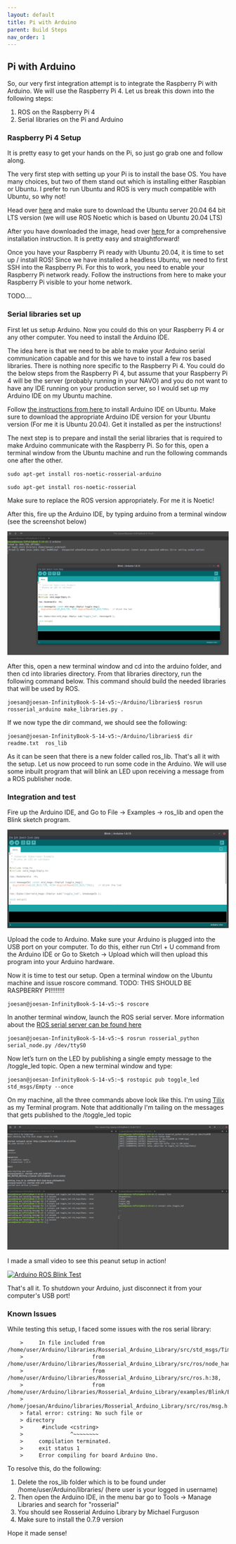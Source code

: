 ```yaml
---
layout: default
title: Pi with Arduino
parent: Build Steps
nav_order: 1
---
```


## Pi with Arduino

So, our very first integration attempt is to integrate the Raspberry Pi with Arduino. We will use the Raspberry Pi 4. Let us break this down into the following steps:

1. ROS on the Raspberry Pi 4
2. Serial libraries on the Pi and Arduino

### Raspberry Pi 4 Setup

It is pretty easy to get your hands on the Pi, so just go grab one and follow along. 

The very first step with setting up your Pi is to install the base OS. You have many choices, but two of them stand out which is installing either Raspbian or Ubuntu. I prefer to run Ubuntu and ROS is very much compatible with Ubuntu, so why not!

Head over <a href="https://ubuntu.com/download/raspberry-pi" target="_blanl">here</a> and make sure to download the Ubuntu server 20.04 64 bit LTS version (we will use ROS Noetic which is based on Ubuntu 20.04 LTS)

After you have downloaded the image, head over <a href="https://ubuntu.com/tutorials/how-to-install-ubuntu-on-your-raspberry-pi#1-overview" target="_blank">here </a> for a comprehensive installation instruction. It is pretty easy and straightforward!

Once you have your Raspberry Pi ready with Ubuntu 20.04, it is time to set up / install ROS! Since we have installed a headless Ubuntu, we need to first SSH into the Raspberry Pi. For this to work, you need to enable your Raspberry Pi network ready. Follow the instructions from here to make your Raspberry Pi visible to your home network.



TODO....


### Serial libraries set up

First let us setup Arduino. Now you could do this on your Raspberry Pi 4 or any other computer. You need to install the Arduino IDE.

The idea here is that we need to be able to make your Arduino serial communication capable and for this we have to install a few ros based libraries. There is nothing nore specific to the Raspberry Pi 4. You could do the below steps from the Raspberry Pi 4, but assume that your Raspberry Pi 4 will be the server (probably running in your NAVO) and you do not want to have any IDE running on your production server, so I would set up my Arduino IDE on my Ubuntu machine.

Follow <a href="https://ubuntu.com/tutorials/install-the-arduino-ide#1-overview" target="_blank"> the instructions from here </a> to install Arduino IDE on Ubuntu. Make sure to download the appropriate Arduino IDE version for your Ubuntu version (For me it is Ubuntu 20.04). Get it installed as per the instructions!

The next step is to prepare and install the serial libraries that is required to make Arduino communicate with the Raspberry Pi. So for this, open a terminal window from the Ubuntu machine and run the following commands one after the other.


```
sudo apt-get install ros-noetic-rosserial-arduino
```

```
sudo apt-get install ros-noetic-rosserial
```

Make sure to replace the ROS version appropriately. For me it is Noetic!

After this, fire up the Arduino IDE, by typing arduino from a terminal window (see the screenshot below)

![arduino-ide-ubuntu](../assets/images/arduino/arduino-ide-ubuntu.png)

After this, open a new terminal window and cd into the arduino folder, and then cd into libraries directory. From that libraries directory, run the following command below. This command should build the needed libraries that will be used by ROS.


```
joesan@joesan-InfinityBook-S-14-v5:~/Arduino/libraries$ rosrun rosserial_arduino make_libraries.py .
```

If we now type the dir command, we should see the following:


```
joesan@joesan-InfinityBook-S-14-v5:~/Arduino/libraries$ dir
readme.txt  ros_lib
```

As it can be seen that there is a new folder called ros_lib. That's all it with the setup. Let us now proceed to run some code in the Arduino. We will use some inbuilt program that will blink an LED upon receiving a message from a ROS publisher node.


### Integration and test

Fire up the Arduino IDE, and Go to File -> Examples -> ros_lib and open the Blink sketch program.

![arduino-ide-blink](../assets/images/arduino/arduino-ide-blink-sketch.png)

Upload the code to Arduino. Make sure your Arduino is plugged into the USB port on your computer. To do this, either run Ctrl + U command from the Arduino IDE or Go to Sketch -> Upload which will then upload this program into your Arduino hardware.

Now it is time to test our setup. Open a terminal window on the Ubuntu machine and issue roscore command. TODO: THIS SHOULD BE RASPBERRY PI!!!!!!!!

```
joesan@joesan-InfinityBook-S-14-v5:~$ roscore
```

In another terminal window, launch the ROS serial server. More information about the <a href="http://wiki.ros.org/rosserial_python#serial_node.py" target="_blank">ROS serial server can be found here</a>

```
joesan@joesan-InfinityBook-S-14-v5:~$ rosrun rosserial_python serial_node.py /dev/ttyS0
```

Now let’s turn on the LED by publishing a single empty message to the /toggle_led topic. Open a new terminal window and type:

```
joesan@joesan-InfinityBook-S-14-v5:~$ rostopic pub toggle_led std_msgs/Empty --once
```

On my machine, all the three commands above look like this. I'm using <a href="https://gnunn1.github.io/tilix-web/" target="_blank"> Tilix </a> as my Terminal program. Note that additionally I'm tailing on the messages that gets published to the /toggle_led topic

![arduino-ide-light-on](../assets/images/arduino/arduino-ros-blink-test.png)

I made a small video to see this peanut setup in action!

[![Arduino ROS Blink Test](http://img.youtube.com/vi/n3X2y9Kdcgo/0.jpg)](http://www.youtube.com/watch?v=n3X2y9Kdcgo&feature=youtu.be "Arduino with ROS LED Blink Test")


That's all it. To shutdown your Arduino, just disconnect it from your computer's USB port!

### Known Issues

While testing this setup, I faced some issues with the ros serial library:


```
    >     In file included from /home/user/Arduino/libraries/Rosserial_Arduino_Library/src/std_msgs/Time.h:7:0,
    >                      from /home/user/Arduino/libraries/Rosserial_Arduino_Library/src/ros/node_handle.h:40,
    >                      from /home/user/Arduino/libraries/Rosserial_Arduino_Library/src/ros.h:38,
    >                      from /home/user/Arduino/libraries/Rosserial_Arduino_Library/examples/Blink/Blink.pde:6:
    >     /home/joesan/Arduino/libraries/Rosserial_Arduino_Library/src/ros/msg.h:40:10:
    > fatal error: cstring: No such file or
    > directory
    >      #include <cstring>
    >               ^~~~~~~~~
    >     compilation terminated.
    >     exit status 1
    >     Error compiling for board Arduino Uno.

```

To resolve this, do the following:

1. Delete the ros_lib folder which is to be found under /home/user/Arduino/libraries/ (here user is your logged in username)
2. Then open the Arduino IDE, in the menu bar go to Tools -> Manage Libraries and search for "rosserial"
3. You should see Rosserial Arduino Library by Michael Furguson
4. Make sure to install the 0.7.9 version

Hope it made sense!